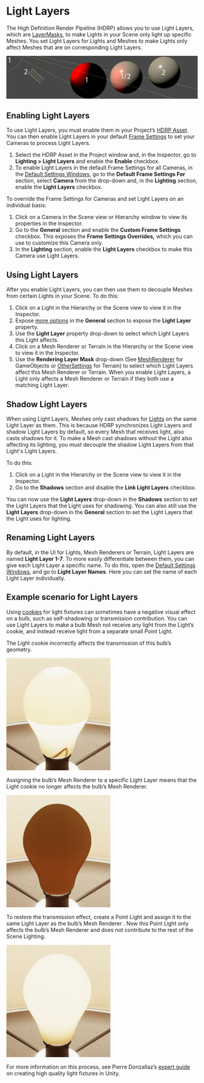 # Light Layers

The High Definition Render Pipeline (HDRP) allows you to use Light Layers, which are [LayerMasks](https://docs.unity3d.com/ScriptReference/LayerMask.html), to make Lights in your Scene only light up specific Meshes. You set Light Layers for Lights and Meshes to make Lights only affect Meshes that are on corresponding Light Layers.

![](Images/HDRPFeatures-LightLayers.png)

## Enabling Light Layers

To use Light Layers, you must enable them in your Project’s [HDRP Asset](HDRP-Asset.md). You can then enable Light Layers in your default [Frame Settings](Frame-Settings.md) to set your Cameras to process Light Layers.

1. Select the HDRP Asset in the Project window and, in the Inspector, go to **Lighting > Light Layers** and enable the **Enable** checkbox.
2. To enable Light Layers in the default Frame Settings for all Cameras, in the [Default Settings Windows](Default-Settings-Window.md), go to the **Default Frame Settings For** section, select **Camera** from the drop-down and, in the **Lighting** section, enable the **Light Layers** checkbox. 

To override the Frame Settings for Cameras and set Light Layers on an individual basis:

1. Click on a Camera in the Scene view or Hierarchy window to view its properties in the Inspector. 
2. Go to the **General** section and enable the **Custom Frame Settings** checkbox. This exposes the **Frame Settings Overrides,** which you can use to customize this Camera only. 
3. In the **Lighting** section, enable the **Light Layers** checkbox to make this Camera use Light Layers.

## Using Light Layers

After you enable Light Layers, you can then use them to decouple Meshes from certain Lights in your Scene. To do this:

1. Click on a Light in the Hierarchy or the Scene view to view it in the Inspector.
2. Expose [more options](More-Options.md) in the **General** section to expose the **Light Layer** property.
3. Use the **Light Layer** property drop-down to select which Light Layers this Light affects.
4. Click on a Mesh Renderer or Terrain in the Hierarchy or the Scene view to view it in the Inspector.
5. Use the **Rendering Layer Mask** drop-down (See [MeshRenderer](https://docs.unity3d.com/Manual/class-MeshRenderer.html) for GameObjects or [OtherSettings](https://docs.unity3d.com/Manual/terrain-OtherSettings.html) for Terrain) to select which Light Layers affect this Mesh Renderer or Terrain. When you enable Light Layers, a Light only affects a Mesh Renderer or Terrain if they both use a matching Light Layer.

<a name="ShadowLightLayers"></a>

## Shadow Light Layers

When using Light Layers, Meshes only cast shadows for [Lights](Light-Component.md) on the same Light Layer as them. This is because HDRP synchronizes Light Layers and shadow Light Layers by default, so every Mesh that receives light, also casts shadows for it. To make a Mesh cast shadows without the Light also affecting its lighting, you must decouple the shadow Light Layers from that Light's Light Layers.

To do this:

1. Click on a Light in the Hierarchy or the Scene view to view it in the Inspector.
2. Go to the **Shadows** section and disable the **Link Light Layers** checkbox.

You can now use the **Light Layers** drop-down in the **Shadows** section to set the Light Layers that the Light uses for shadowing. You can also still use the **Light Layers** drop-down in the **General** section to set the Light Layers that the Light uses for lighting.

## Renaming Light Layers

By default, in the UI for Lights, Mesh Renderers or Terrain, Light Layers are named **Light Layer 1-7**. To more easily differentiate between them, you can give each Light Layer a specific name. To do this, open the [Default Settings Windows](Default-Settings-Window.md), and go to **Light Layer Names**. Here you can set the name of each Light Layer individually.

## Example scenario for Light Layers

Using [cookies](https://docs.unity3d.com/Manual/Cookies.html) for light fixtures can sometimes have a negative visual effect on a bulb, such as self-shadowing or transmission contribution. You can use Light Layers to make a bulb Mesh not receive any light from the Light’s cookie, and instead receive light from a separate small Point Light.

The Light cookie incorrectly affects the transmission of this bulb’s geometry.

![](Images/LightLayers1.png)

Assigning the bulb’s Mesh Renderer to a specific Light Layer means that the Light cookie no longer affects the bulb’s Mesh Renderer.

![](Images/LightLayers2.png)

To restore the transmission effect, create a Point Light and assign it to the same Light Layer as the bulb’s Mesh Renderer . Now this Point Light only affects the bulb’s Mesh Renderer and does not contribute to the rest of the Scene Lighting.

![](Images/LightLayers3.png)

For more information on this process, see Pierre Donzallaz’s [expert guide](https://docs.unity3d.com/uploads/ExpertGuides/Create_High-Quality_Light_Fixtures_in_Unity.pdf) on creating high quality light fixtures in Unity.

